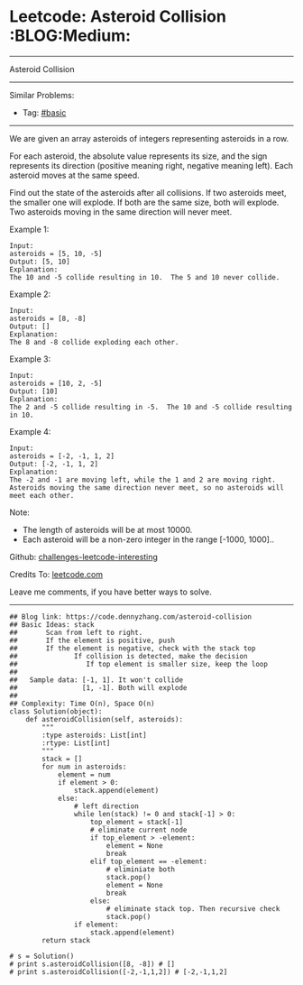 # Leetcode: Asteroid Collision     :BLOG:Medium:


---

Asteroid Collision  

---

Similar Problems:  
-   Tag: [#basic](https://code.dennyzhang.com/category/basic)

---

We are given an array asteroids of integers representing asteroids in a row.  

For each asteroid, the absolute value represents its size, and the sign represents its direction (positive meaning right, negative meaning left). Each asteroid moves at the same speed.  

Find out the state of the asteroids after all collisions. If two asteroids meet, the smaller one will explode. If both are the same size, both will explode. Two asteroids moving in the same direction will never meet.  

Example 1:  

    Input: 
    asteroids = [5, 10, -5]
    Output: [5, 10]
    Explanation: 
    The 10 and -5 collide resulting in 10.  The 5 and 10 never collide.

Example 2:  

    Input: 
    asteroids = [8, -8]
    Output: []
    Explanation: 
    The 8 and -8 collide exploding each other.

Example 3:  

    Input: 
    asteroids = [10, 2, -5]
    Output: [10]
    Explanation: 
    The 2 and -5 collide resulting in -5.  The 10 and -5 collide resulting in 10.

Example 4:  

    Input: 
    asteroids = [-2, -1, 1, 2]
    Output: [-2, -1, 1, 2]
    Explanation: 
    The -2 and -1 are moving left, while the 1 and 2 are moving right.
    Asteroids moving the same direction never meet, so no asteroids will meet each other.

Note:  

-   The length of asteroids will be at most 10000.
-   Each asteroid will be a non-zero integer in the range [-1000, 1000]..

Github: [challenges-leetcode-interesting](https://github.com/DennyZhang/challenges-leetcode-interesting/tree/master/asteroid-collision)  

Credits To: [leetcode.com](https://leetcode.com/problems/asteroid-collision/description/)  

Leave me comments, if you have better ways to solve.  

---

    ## Blog link: https://code.dennyzhang.com/asteroid-collision
    ## Basic Ideas: stack
    ##       Scan from left to right. 
    ##       If the element is positive, push
    ##       If the element is negative, check with the stack top
    ##              If collision is detected, make the decision
    ##                 If top element is smaller size, keep the loop
    ##
    ##   Sample data: [-1, 1]. It won't collide
    ##                [1, -1]. Both will explode
    ##
    ## Complexity: Time O(n), Space O(n)
    class Solution(object):
        def asteroidCollision(self, asteroids):
            """
            :type asteroids: List[int]
            :rtype: List[int]
            """
            stack = []
            for num in asteroids:
                element = num
                if element > 0:
                    stack.append(element)
                else:
                    # left direction
                    while len(stack) != 0 and stack[-1] > 0:
                        top_element = stack[-1]
                        # eliminate current node
                        if top_element > -element:
                            element = None
                            break
                        elif top_element == -element:
                            # eliminiate both
                            stack.pop()
                            element = None
                            break
                        else:
                            # eliminate stack top. Then recursive check
                            stack.pop()
                    if element:
                        stack.append(element)
            return stack
    
    # s = Solution()
    # print s.asteroidCollision([8, -8]) # []
    # print s.asteroidCollision([-2,-1,1,2]) # [-2,-1,1,2]